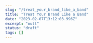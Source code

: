```yaml
---
slug: "/treat_your_brand_like_a_band"
title: "Treat Your Brand Like a Band"
date: "2023-02-07T13:12:03.996Z"
excerpt: "null"
status: "draft"
tags: []
---
```

